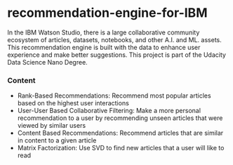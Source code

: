 # recommendation-engine-for-IBM

In the IBM Watson Studio, there is a large collaborative community ecosystem of articles, datasets, notebooks, and other A.I. and ML. assets. This recommendation engine is built with the data to enhance user experience and make better suggestions. This project is part of the Udacity Data Science Nano Degree.

### Content

* Rank-Based Recommendations: Recommend most popular articles based on the highest user interactions
* User-User Based Collaborative Filtering: Make a more personal recommendation to a user by recommending unseen articles that were viewed by similar users
* Content Based Recommendations: Recommend articles that are similar in content to a given article
* Matrix Factorization: Use SVD to find new articles that a user will like to read

